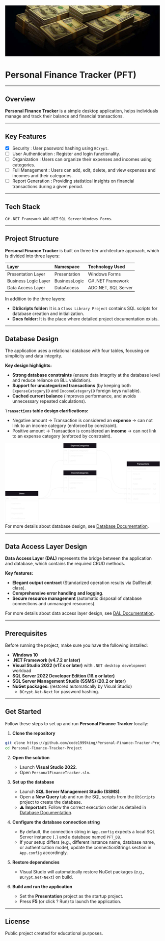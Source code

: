 ![Readme Cover Photo](Docs/General%20Doc%20Images/ReadMeCover.jpg)
# Personal Finance Tracker (PFT)

---

## Overview
**Personal Finance Tracker** is a simple desktop application, 
helps individuals manage and track their balance and financial transactions.

---

## Key Features
- [x] Security : User password hashing using `BCrypt`.
- [ ] User Authentication : Register and login functionality.
- [ ] Organization : Users can organize their expenses and incomes using categories.
- [ ] Full Management : Users can add, edit, delete, and view expenses and incomes and their categories.
- [ ] Report Generation : Providing statistical insights on financial transactions during a given period.

---

## Tech Stack
`C#`	`.NET Framework`	`ADO.NET`	`SQL Server`	`Windows Forms`.

---

## Project Structure
**Personal Finance Tracker** is built on three tier architecture approach, which is divided into three layers:  

| Layer                     |   Namespace      | Technology Used |
| :---------                |  :-------------  | :------------- |
| Presentation Layer        | Presentation     | Windows Forms   |
| Business Logic Layer      | BusinessLogic    | C# .NET Framework |
| Data Access Layer         | DataAccess       | ADO.NET, SQL Server |

In addition to the three layers:
* **DbScripts folder:** It is a `Class Library Project` contains SQL scripts for database creation and initialization.
* **Docs folder:** It is the place where detailed project documentation exists.


---

## Database Design
The application uses a relational database with four tables, focusing on simplicity and data integrity.

**Key design highlights:**
* **Strong database constraints** (ensure data integrity at the database level and reduce reliance on BLL validation).
* **Support for uncategorized transactions** (by keeping both `ExpenseCategoryID` and `IncomeCategoryID` foreign keys nullable).
* **Cached current balance** (improves performance, and avoids unnecessary repeated calculations).

**`Transactions` table design clarifications:**
* Negative amount -> Transaction is considered an **expense** -> can not link to an income category (enforced by constraint).
* Positive amount -> Transaction is considered an **income** -> can not link to an expense category (enforced by constraint).

![Database ERD Diagram](Docs/Database%20Design/ERD.drawio.svg)
For more details about database design, see [Database Documentation](Docs/Database%20Design/Database%20Documentation.md).

---

## Data Access Layer Design
**Data Access Layer (DAL)** represents the bridge between the application and database, which contains the required CRUD methods.

**Key features:**
* **Elegant output contract** (Standarized operation results via DalResult class).
* **Comprehensive error handling and logging**.
* **Secure resource management** (automatic disposal of database connections and unmanaged resources).

For more details about data access layer design, see [DAL Documentation](Docs/DAL%20Design/DAL%20Documentation.md).


---

## Prerequisites
Before running the project, make sure you have the following installed:
- **Windows 10**
- **.NET Framework (v4.7.2 or later)**
- **Visual Studio 2022 (v17.x or later)** with `.NET desktop development` workload
- **SQL Server 2022 Developer Edition (16.x or later)**
- **SQL Server Management Studio (SSMS) (20.2 or later)**
- **NuGet packages:** (restored automatically by Visual Studio)
  - `BCrypt.Net-Next` for password hashing.

---

## Get Started
Follow these steps to set up and run **Personal Finance Tracker** locally:

1. **Clone the repository**
```bash
git clone https://github.com/code1999king/Personal-Finance-Tracker-Project.git
cd Personal-Finance-Tracker-Project
```
2. **Open the solution**
	* Launch **Visual Studio 2022**.
	* Open `PersonalFinanceTracker.sln`.

3. **Set up the database**
	* Launch **SQL Server Management Studio (SSMS)**.
	* Open a **New Query** tab and run the SQL scripts from the `DbScripts` project to create the database.
	* :warning: **Important**: Follow the correct execution order as detailed in [Database Documentation](Docs/Database%20Design/Database%20Documentation.md##scripts-execution-order).
4. **Configure the database connection string**
	* By default, the connection string in `App.config` expects a local SQL Server instance (`.`) and a database named `PFT_DB`.
	* If your setup differs (e.g., different instance name, database name, or authentication mode), update the connectionStrings section in `App.config` accordingly.
5. **Restore dependencies**
	* Visual Studio will automatically restore NuGet packages (e.g., `BCrypt.Net-Next`) on build.
6. **Build and run the application**
	* Set the **Presentation** project as the startup project.
	* Press **F5** (or click ? Run) to launch the application.

---

## License
Public project created for educational purposes.
